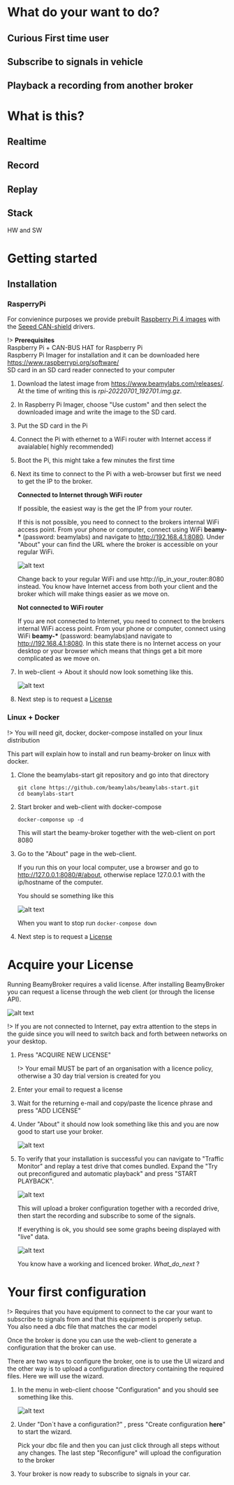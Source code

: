 # What do your want to do?

## Curious First time user

## Subscribe to signals in vehicle

## Playback a recording from another broker

# What is this?

## Realtime

## Record

## Replay

## Stack

HW and SW

# Getting started

## Installation

### RasperryPi

For convienince purposes we provide prebuilt [Raspberry Pi 4 images](https://www.beamylabs.com/releases/) with the [Seeed CAN-shield](https://www.seeedstudio.com/2-Channel-CAN-BUS-FD-Shield-for-Raspberry-Pi-p-4072.html) drivers. 



!> **Prerequisites**<br>
   Raspberry Pi + CAN-BUS HAT for Raspberry Pi<br>
   Raspberry Pi Imager for installation and it can be downloaded here https://www.raspberrypi.org/software/<br>
   SD card in an SD card reader connected to your computer

1. Download the latest image from https://www.beamylabs.com/releases/. At the time of writing this is *rpi-20220701_192701.img.gz*. 
2. In Raspberry Pi Imager, choose "Use custom" and then select the downloaded image and write the image to the SD card.
3. Put the SD card in the Pi
4. Connect the Pi with ethernet to a WiFi router with Internet access if avaialable( highly recommended)
5. Boot the Pi, this might take a few minutes the first time
6. Next its time to connect to the Pi with a web-browser but first we need to get the IP
   to the broker.

   **Connected to Internet through WiFi router**

   If possible, the easiest way is the get the IP from your router.

   If this is not possible, you need to connect to the brokers internal WiFi access point.
   From your phone or computer, connect using WiFi **beamy-\*** (password: beamylabs) and navigate to http://192.168.4.1:8080. Under "About" your can find the URL where the broker is accessible on your regular WiFi.

   ![alt text](images/webclient_accessible_on.png "License and upgrading")

   Change back to your regular WiFi and use http://ip_in_your_router:8080 instead. You know have Internet
   access from both your client and the broker which will make things easier as we move on.
 
   **Not connected to WiFi router**

   If you are not connected to Internet, you need to connect to the brokers internal WiFi access point.
   From your phone or computer, connect using WiFi **beamy-\*** (password: beamylabs)and navigate to http://192.168.4.1:8080. 
   In this state there is no Internet access on your desktop or your browser which means that things get
   a bit more complicated as we move on.


7. In web-client -> About it should now look something like this.

   ![alt text](images/Unlicenced_broker.png "License and upgrading")

8. Next step is to request a [License](#Acquire-your-License)


### Linux + Docker

!> You will need git, docker, docker-compose installed on your linux distribution


This part will explain how to install and run beamy-broker on linux with docker.

1. Clone the beamylabs-start git repository and go into that directory

   ```
   git clone https://github.com/beamylabs/beamylabs-start.git
   cd beamylabs-start
   ```

2. Start broker and web-client with docker-compose

   ``docker-componse up -d``

   This will start the beamy-broker together with the web-client on port 8080

3. Go to the "About" page in the web-client.

   If you run this on your local computer, use a browser and go to http://127.0.0.1:8080/#/about,
   otherwise replace 127.0.0.1 with the ip/hostname of the computer.

   You should se something like this

   ![alt text](images/Unlicenced_broker.png "License and upgrading")

   When you want to stop run ``docker-compose down``
   
4. Next step is to request a [License](#Acquire-your-License)

# Acquire your License

Running BeamyBroker requires a valid license. After installing BeamyBroker you can request a license through the web client (or through the license API).

![alt text](images/Unlicenced_broker.png "License and upgrading")

!> If you are not connected to Internet, pay extra attention to the steps in the guide since you 
   will need to switch back and forth between networks on your desktop.


1. Press "ACQUIRE NEW LICENSE" 

   !> Your email MUST be part of an organisation with a licence policy, otherwise a 30 day trial
      version is created for you

2. Enter your email to request a license

3. Wait for the returning e-mail and copy/paste the licence phrase and press "ADD LICENSE"

4. Under "About" it should now look something like this and you are now good to start use your broker.

     ![alt text](images/licenced_broker.png "License and upgrading")

5. To verify that your installation is successful you can navigate to "Traffic Monitor" and replay 
   a test drive that comes bundled. Expand the "Try out preconfigured and automatic playback" and press
   "START PLAYBACK".

    ![alt text](images/traffic_monitor_notraffic.png "License and upgrading")

   This will upload a broker configuration together with a recorded drive, then start the recording and subscribe to some of the signals.

   If everything is ok, you should see some graphs beeing displayed with "live" data.

   ![alt text](images/test_drive_graphs.png "License and upgrading")

   You know have a working and licenced broker. _What_do_next_ ?

   


# Your first configuration

!> Requires that you have equipment to connect to the car your want to subscribe to signals from and
   that this equipment is properly setup.<br>
   You also need a dbc file that matches the car model

Once the broker is done you can use the web-client to generate a configuration that the broker can
use.

There are two ways to configure the broker, one is to use the UI wizard and the other way is to upload a configuration directory containing the required files. Here we will use the wizard.

1. In the menu in web-client choose "Configuration" and you should see something like this.

      ![alt text](images/configuration.png "License and upgrading")

2. Under "Don´t have a configuration?" , press "Create configuration __here__" to start the wizard.
   
   Pick your dbc file and then you can just click through all steps without any changes. The last step "Reconfigure" will upload the configuration to the broker

3. Your broker is now ready to subscribe to signals in your car.

